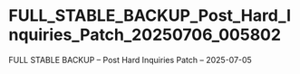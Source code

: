 # FULL_STABLE_BACKUP_Post_Hard_Inquiries_Patch_20250706_005802
FULL STABLE BACKUP – Post Hard Inquiries Patch – 2025-07-05
